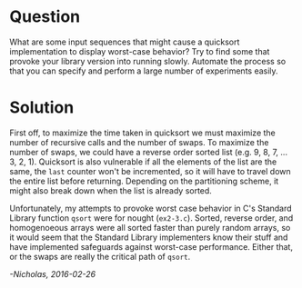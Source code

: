 # Question

What are some input sequences that might cause a quicksort implementation to
display worst-case behavior? Try to find some that provoke your library version
into running slowly. Automate the process so that you can specify and perform a
large number of experiments easily.

# Solution

First off, to maximize the time taken in quicksort we must maximize the number
of recursive calls and the number of swaps. To maximize the number of swaps,
we could have a reverse order sorted list (e.g. 9, 8, 7, ... 3, 2, 1).
Quicksort is also vulnerable if all the elements of the list are the same,
the `last` counter won't be incremented, so it will have to travel down the
entire list before returning. Depending on the partitioning scheme, it might
also break down when the list is already sorted.

Unfortunately, my attempts to provoke worst case behavior in C's Standard
Library function `qsort` were for nought (`ex2-3.c`). Sorted, reverse order,
and homogenoeous arrays were all sorted faster than purely random arrays, so
it would seem that the Standard Library implementers know their stuff and
have implemented safeguards against worst-case performance. Either that, or
the swaps are really the critical path of `qsort`.

_-Nicholas, 2016-02-26_
